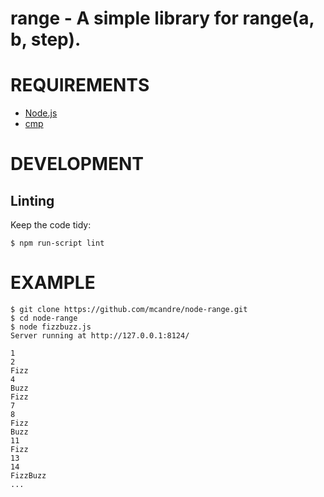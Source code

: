 # range - A simple library for range(a, b, step).

# REQUIREMENTS

 - [Node.js](http://nodejs.org/)
 - [cmp](http://search.npmjs.org/#/cmp)

# DEVELOPMENT

## Linting

Keep the code tidy:

    $ npm run-script lint

# EXAMPLE

    $ git clone https://github.com/mcandre/node-range.git
    $ cd node-range
    $ node fizzbuzz.js
    Server running at http://127.0.0.1:8124/

    1
    2
    Fizz
    4
    Buzz
    Fizz
    7
    8
    Fizz
    Buzz
    11
    Fizz
    13
    14
    FizzBuzz
    ...
